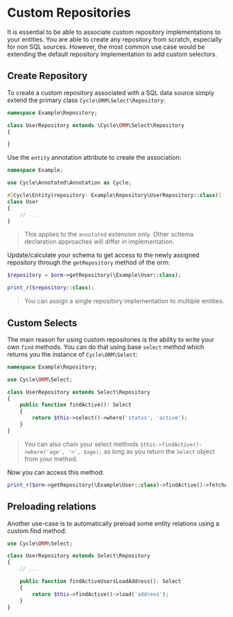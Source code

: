 # Custom Repositories

It is essential to be able to associate custom repository implementations to your entities. You are able to create any
repository from scratch, especially for non SQL sources. However, the most common use case would be extending the
default repository implementation to add custom selectors.

## Create Repository

To create a custom repository associated with a SQL data source simply extend the primary
class `Cycle\ORM\Select\Repository`:

```php
namespace Example\Repository;

class UserRepository extends \Cycle\ORM\Select\Repository
{

}
```

Use the `entity` annotation attribute to create the association:

```php
namespace Example;

use Cycle\Annotated\Annotation as Cycle;

#[Cycle\Entity(repository: Example\Repository\UserRepository::class)]
class User
{
    // ...
}
```

> This applies to the `annotated` extension only. Other schema declaration approaches will differ in implementation.

Update/calculate your schema to get access to the newly assigned repository through the `getRepository` method of the
orm:

```php
$repository = $orm->getRepository(\Example\User::class);

print_r($repository::class);
```

> You can assign a single repository implementation to multiple entities.

## Custom Selects

The main reason for using custom repositories is the ability to write your own `find` methods. You can do that using
base `select` method which returns you the instance of `Cycle\ORM\Select`:

```php
namespace Example\Repository;

use Cycle\ORM\Select;

class UserRepository extends Select\Repository
{
    public function findActive(): Select
    {
        return $this->select()->where('status', 'active');
    }
}
```

> You can also chain your select methods `$this->findActive()->where('age', '>', $age);` as long as you return the `Select`
object from your method.

Now you can access this method:

```php
print_r($orm->getRepository(\Example\User::class)->findActive()->fetchAll());
```

## Preloading relations

Another use-case is to automatically preload some entity relations using a custom find method:

```php
use Cycle\ORM\Select;

class UserRepository extends Select\Repository
{
    // ...

    public function findActiveUsersLoadAddress(): Select
    {
        return $this->findActive()->load('address');
    }
}
```
